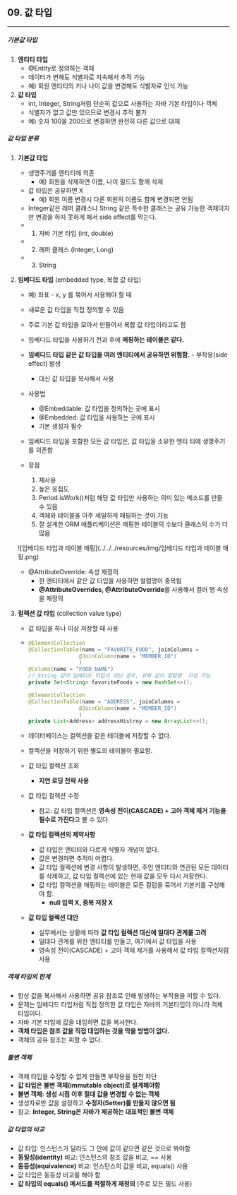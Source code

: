 ## 09. 값 타입

----

##### 기본값 타입

1. **엔티티 타입**
   - @Entity로 정의하는 객체
   - 데이터가 변해도 식별자로 지속해서 추적 가능
   - 예) 회원 엔티티의 키나 나이 값을 변경해도 식별자로 인식 가능
2. **값 타입**
   - int, Integer, String처럼 단순히 값으로 사용하는 자바 기본 타입이나 객체
   - 식별자가 없고 값만 있으므로 변경시 추적 불가
   - 예) 숫자 100을 200으로 변경하면 완전히 다른 값으로 대체



##### 값 타입 분류

1. **기본값 타입**

   - 생명주기를 엔티티에 의존
     - 예) 회원을 삭제하면 이름, 나이 필드도 함께 삭제
   - 값 타입은 공유하면 X
     - 예) 회원 이름 변경시 다른 회원의 이름도 함께 변경되면 안됨
   - Integer같은 래퍼 클래스나 String 같은 특수한 클래스는 공유 가능한 객체이지만 변경을 하지 못하게 해서 side effect를 막는다.
   - 1. 자바 기본 타입 (int, double)
   - 2. 래퍼 클래스 (Integer, Long)
   - 3. String

2. **임베디드 타입** (embedded type, 복합 값 타입)

   - 예) 좌표 - x, y 를 묶어서 사용해야 할 때
   - 새로운 값 타입을 직접 정의할 수 있음
   - 주로 기본 값 타입을 모아서 만들어서 복합 값 타입이라고도 함
   - 임베디드 타입을 사용하기 전과 후에 **매핑하는 테이블은 같다.**
   - **임베디드 타입 같은 값 타입을 여러 엔티티에서 공유하면 위험함.** - 부작용(side effect) 발생
     - 대신 값 타입을 복사해서 사용

   - 사용법
     - @Embeddable: 값 타입을 정의하는 곳에 표시
     - @Embedded: 값 타입을 사용하는 곳에 표시
     - 기본 생성자 필수
   - 임베디드 타입을 포함한 모든 값 타입은, 값 타입을 소유한 엔티 티에 생명주기를 의존함
   - 장점
     1. 재사용
     2. 높은 응집도
     3. Period.isWork()처럼 해당 값 타입만 사용하는 의미 있는 메소드를 만들 수 있음
     4. 객체와 테이블을 아주 세밀하게 매핑하는 것이 가능
     5. 잘 설계한 ORM 애플리케이션은 매핑한 테이블의 수보다 클래스의 수가 더 많음

   ![임베디드 타입과 테이블 매핑](../../../resources/img/임베디드 타입과 테이블 매핑.png)

   - @AttributeOverride: 속성 재정의
     - 한 엔티티에서 같은 값 타입을 사용하면 컬럼명이 중복됨
     - **@AttributeOverrides, @AttributeOverride**를 사용해서 컬러 명 속성을 재정의

3. **컬렉션 값 타입** (collection value type)

   - 값 타입을 하나 이상 저장할 때 사용

   - ```java
     @ElementCollection
     @CollectionTable(name = "FAVORITE_FOOD", joinColumns = 
                     @JoinColumn(name = "MEMBER_ID")
                     )
     @Column(name = "FOOD_NAME") 
     // String 같이 임베디드 타입이 아닌 경우, 위와 같이 컬럼명  지정 가능
     private Set<String> favoriteFoods = new HashSet<>();
     
     @ElementCollection
     @CollectionTable(name = "ADDRESS", joinColumns = 
                     @JoinColumn(name = "MEMBER_ID")
                     )
     private List<Address> addressHistroy = new ArrayList<>();
     ```

   - 데이터베이스는 컬렉션을 같은 테이블에 저장할 수 없다.

   - 컬렉션을 저장하기 위한 별도의 테이블이 필요함.

   - 값 타입 컬렉션 조회

     - **지연 로딩 전략 사용**

   - 값 타입 컬렉션 수정

     - 참고: 값 타입 컬렉션은 **영속성 전이(CASCADE) + 고아 객체 제거 기능을 필수로 가진다**고 볼 수 있다.

   - **값 타입 컬렉션의 제약사항**

     - 값 타입은 엔티티와 다르게 식별자 개념이 없다.
     - 값은 변경하면 추적이 어렵다.
     - 값 타입 컬렉션에 변경 사항이 발생하면, 주인 엔티티와 연관된 모든 데이터를 삭제하고, 값 타입 컬렉션에 있는 현재 값을 모두 다시 저장한다.
     - 값 타입 컬렉션을 매핑하는 테이블은 모든 컬럼을 묶어서 기본키를 구성해야 함.
       - **null 입력 X, 중복 저장 X**

   - **값 타입 컬렉션 대안**

     - 실무에서는 상황에 따라 **값 타입 컬렉션 대신에 일대다 관계를 고려**
     - 일대다 관계를 위한 엔티티를 만들고, 여기에서 값 타입을 사용
     - 영속성 전이(CASCADE) + 고아 객체 제거를 사용해서 값 타입 컬렉션처럼 사용




##### 객체 타입의 한계

- 항상 값을 복사해서 사용하면 공유 참조로 인해 발생하는 부작용을 피할 수 있다.
- 문제는 임베디드 타입처럼 직접 정의한 값 타입은 자바의 기본타입이 아니라 객체 타입이다.
- 자바 기본 타입에 값을 대입하면 값을 복사한다.
- **객체 타입은 참조 값을 직접 대입하는 것을 막을 방법이 없다.**
- 객체의 공유 참조는 피할 수 없다.



##### 불변 객체

- 객체 타입을 수정할 수 없게 만들면 부작용을 원천 차단
- **값 타입은 불변 객체(immutable object)로 설계해야함**
- **불변 객체: 생성 시점 이후 절대 값을 변경할 수 없는 객체**
- 생성자로만 값을 설정하고 **수정자(Setter)를 만들지 않으면 됨**
- 참고: **Integer, String은 자바가 제공하는 대표적인 불변 객체**



##### 값 타입의 비교

- 값 타입: 인스턴스가 달라도 그 안에 값이 같으면 같은 것으로 봐야함
- **동일성(identity)** 비교: 인스턴스의 참조 값을 비교, == 사용
- **동등성(equivalence)** 비교: 인스턴스의 값을 비교, equals() 사용
- 값 타입은 동등성 비교를 해야 함
- **값 타입의 equals() 메서드를 적절하게 재정의** (주로 모든 필드 사용)